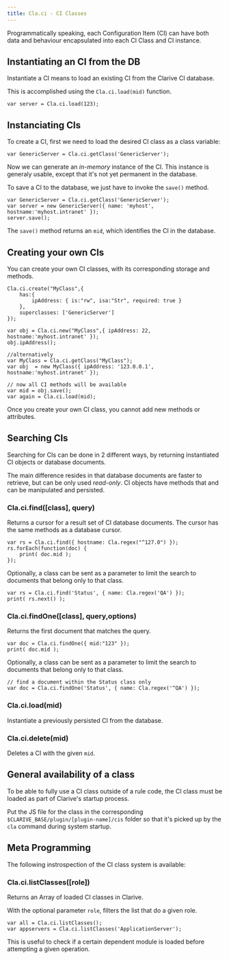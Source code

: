 ```yaml
---
title: Cla.ci - CI Classes
---
```


Programmatically speaking, each Configuration Item (CI) 
can have both data and behaviour encapsulated into each 
CI Class and CI instance.

## Instantiating an CI from the DB

Instantiate a CI means to load an existing CI from
the Clarive CI database.

This is accomplished using the `Cla.ci.load(mid)` function.

    var server = Cla.ci.load(123);

## Instanciating CIs

To create a CI, first we need to load the desired CI class as a 
class variable:

    var GenericServer = Cla.ci.getClass('GenericServer');

Now we can generate an *in-memory* instance of the CI. This instance
is generaly usable, except that it's not yet permanent in the 
database. 

To save a CI to the database, we just have to invoke the `save()` method.

    var GenericServer = Cla.ci.getClass('GenericServer');
    var server = new GenericServer({ name: 'myhost', hostname:'myhost.intranet' });
    server.save();

The `save()` method returns an `mid`, which identifies the CI in the database. 

## Creating your own CIs

You can create your own CI classes, with its corresponding
storage and methods. 

    Cla.ci.create("MyClass",{
        has:{
            ipAddress: { is:"rw", isa:"Str", required: true }
        },
        superclasses: ['GenericServer']
    });

    var obj = Cla.ci.new("MyClass",{ ipAddress: 22, hostname:'myhost.intranet' });
    obj.ipAddress();

    //alternatively 
    var MyClass = Cla.ci.getClass("MyClass");
    var obj  = new MyClass({ ipAddress: '123.0.0.1', hostname:'myhost.intranet' });
    
    // now all CI methods will be available 
    var mid = obj.save();  
    var again = Cla.ci.load(mid);

Once you create your own CI class, you cannot add new methods or attributes. 

## Searching CIs

Searching for CIs can be done in 2 different ways, 
by returning instantiated CI objects or database documents.

The main difference resides in that database documents are faster to
retrieve, but can be only used *read-only*. CI objects have methods 
that and can be manipulated and persisted. 

### Cla.ci.find([class], query)

Returns a cursor for a result set of CI database documents.
The cursor has the same methods as a database cursor. 

    var rs = Cla.ci.find({ hostname: Cla.regex("^127.0") });
    rs.forEach(function(doc) {
        print( doc.mid );
    });

Optionally, a class can be sent as a parameter to limit 
the search to documents that belong only to that class.

    var rs = Cla.ci.find('Status', { name: Cla.regex('QA') });
    print( rs.next() );

### Cla.ci.findOne([class], query,options)

Returns the first document that matches the query.

    var doc = Cla.ci.findOne({ mid:"123" });
    print( doc.mid );

Optionally, a class can be sent as a parameter to limit 
the search to documents that belong only to that class.

    // find a document within the Status class only
    var doc = Cla.ci.findOne('Status', { name: Cla.regex('^QA') });

### Cla.ci.load(mid)

Instantiate a previously persisted CI from the database. 

### Cla.ci.delete(mid)

Deletes a CI with the given `mid`.

## General availability of a class

To be able to fully use a CI class outside of a rule code, the CI class must be loaded
as part of Clarive's startup process. 

Put the JS file for the class in the corresponding `$CLARIVE_BASE/plugin/[plugin-name]/cis` folder
so that it's picked up by the `cla` command during system startup. 

## Meta Programming

The following instrospection of the CI class system is available:

### Cla.ci.listClasses([role])

Returns an Array of loaded CI classes in Clarive.

With the optional parameter `role`, filters the list that do a given role. 

    var all = Cla.ci.listClasses();
    var appservers = Cla.ci.listClasses('ApplicationServer');

This is useful to check if a certain dependent module is loaded before attempting
a given operation. 

